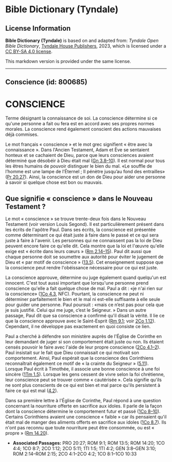 # Bible Dictionary (Tyndale)

## License Information

**Bible Dictionary (Tyndale)** is based on and adapted from: _Tyndale Open Bible Dictionary_, [Tyndale House Publishers](https://tyndaleopenresources.com/), 2023, which is licensed under a [CC BY-SA 4.0 license](https://creativecommons.org/licenses/by-sa/4.0/legalcode.en).

This markdown version is provided under the same license.



--------------------------------

## Conscience (id: 800685)

CONSCIENCE
==========

Terme désignant la connaissance de soi. La conscience détermine si ce qu'une personne a fait ou fera est en accord avec ses propres normes morales. La conscience rend également conscient des actions mauvaises déjà commises.

Le mot français « conscience » et le mot grec signifient « être avec la connaissance ». Dans l'Ancien Testament, Adam et Ève se sentaient honteux et se cachaient de Dieu, parce que leurs consciences avaient déterminé que désobéir à Dieu était mal ([Gn 3\.8–10](https://ref.ly/Gen3:8-Gen3:10)). Il est normal pour tous les êtres humains de pouvoir distinguer le bien du mal. «Le souffle de l’homme est une lampe de l’Éternel ; Il pénètre jusqu’au fond des entrailles» ([Pr 20\.27](https://ref.ly/Prov20:27)). Ainsi, la conscience est un don de Dieu pour aider une personne à savoir si quelque chose est bon ou mauvais.

Que signifie « conscience » dans le Nouveau Testament ?
-------------------------------------------------------

Le mot « conscience » se trouve trente\-deux fois dans le Nouveau Testament (voir version Louis Segond). Il est particulièrement présent dans les écrits de l'apôtre Paul. Dans ses écrits, la conscience est présentée comme déterminant ce qui était juste à faire dans le passé et ce qui sera juste à faire à l'avenir. Les personnes qui ne connaissent pas la loi de Dieu peuvent encore faire ce qu'elle dit. Cela montre que la loi et l'œuvre qu'elle exige est « écrite dans leurs cœurs » ([Rm 2\.14–15](https://ref.ly/Rom2:14-Rom2:15)). Paul dit aussi que chaque personne doit se soumettre aux autorité pour éviter le jugement de Dieu et « par motif de conscience » ([13\.5](https://ref.ly/Rom13:5)). Cet enseignement suppose que la conscience peut rendre l'obéissance nécessaire pour ce qui est juste.

La conscience approuve, détermine ou juge également quand quelqu'un est innocent. C'est tout aussi important que lorsqu'une personne prend conscience qu'elle a fait quelque chose de mal. Paul a dit : «je n'ai rien sur la conscience» ([1Co 4\.3](https://ref.ly/1Cor4:4), NFC). Pourtant, la conscience ne peut ni déterminer parfaitement le bien et le mal ni est\-elle suffisante à elle seule pour guider une personne. Paul poursuit : «mais ce n’est pas pour cela que je suis justifié. Celui qui me juge, c’est le Seigneur. » Dans un autre passage, Paul dit que sa conscience a confirmé qu'il disait la vérité. Il lie ce que la conscience approuve avec le Saint\-Esprit ([Rm 9\.1](https://ref.ly/Rom9:1); voir [2Co 1\.12](https://ref.ly/2Cor1:12)). Cependant, il ne développe pas exactement en quoi consiste ce lien.

Paul a cherché à défendre son ministère auprès de l'Église de Corinthe en leur demandant de juger si son comportement était juste ou non. Ils étaient censés pouvoir le faire avec l'aide de leur propre conscience ([2Co 4\.1–2](https://ref.ly/2Cor4:1-2Cor4:2)). Paul insistait sur le fait que Dieu connaissait ce qui motivait son comportement. Ainsi, Paul espérait que la conscience des Corinthiens reconnaîtrait également ce motif de « la crainte du Seigneur » ([5\.11](https://ref.ly/2Cor5:11)). Lorsque Paul écrit à Timothée, il associe une bonne conscience à une foi sincère ([1Tm 1\.5](https://ref.ly/1Tim1:5)). Lorsque les gens cessent de vivre selon la foi chrétienne, leur conscience peut se trouver comme « cautérisée ». Cela signifie qu'ils ne sont plus conscients de ce qui est bien et mal parce qu'ils persistent à faire ce qui est mal ([4\.2](https://ref.ly/1Tim4:2)).

Dans sa première lettre à l'Église de Corinthe, Paul répond à une question concernant la nourriture offerte en sacrifice aux idoles. Il parle de la façon dont la conscience détermine le comportement futur et passé ([1Co 8–10](https://ref.ly/1Cor8:1-1Cor10:33)). Certains Corinthiens avaient une conscience « faible » car ils pensaient qu'il était mal de manger des aliments offerts en sacrifice aux idoles ([1Co 8\.7](https://ref.ly/1Cor8:7)). Ils n'ont pas reconnu que toute nourriture peut être consommée, ou est « propre » ([Rm 14\.20](https://ref.ly/Rom14:20)).

* **Associated Passages:** PRO 20:27; ROM 9:1; ROM 13:5; ROM 14:20; 1CO 4:4; 1CO 8:7; 2CO 1:12; 2CO 5:11; 1TI 1:5; 1TI 4:2; GEN 3:8–GEN 3:10; ROM 2:14–ROM 2:15; 2CO 4:1–2CO 4:2; 1CO 8:1–1CO 10:33

